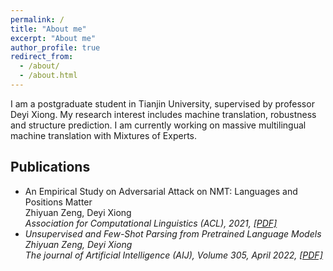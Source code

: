 ```yaml
---
permalink: /
title: "About me"
excerpt: "About me"
author_profile: true
redirect_from: 
  - /about/
  - /about.html
---
```


I am a postgraduate student in Tianjin University, supervised by professor Deyi Xiong. My research interest includes machine translation, robustness and structure prediction. I am currently working on massive multilingual machine translation with Mixtures of Experts.

## Publications
- An Empirical Study on Adversarial Attack on NMT: Languages and Positions Matter<br> 
Zhiyuan Zeng, Deyi Xiong<br> 
<i>Association for Computational Linguistics (ACL), 2021<i>, [[PDF]](https://aclanthology.org/2021.acl-short.58.pdf)
- Unsupervised and Few-Shot Parsing from Pretrained Language Models <br>
Zhiyuan Zeng, Deyi Xiong<br> 
<i>The journal of Artificial Intelligence (AIJ), Volume 305, April 2022<i>, [[PDF]](https://arxiv.org/pdf/2206.04980.pdf)